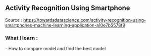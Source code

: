 <h2> Activity Recognition Using Smartphone </h2>

Source : https://towardsdatascience.com/activity-recognition-using-smartphones-machine-learning-application-a10e7b5578f9

<h3> What I learn : </h3>
- How to compare model and find the best model
